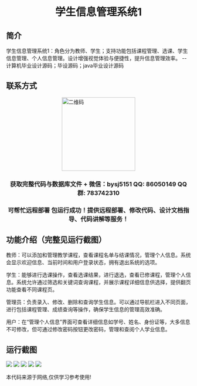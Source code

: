 <p><h1 align="center">学生信息管理系统1</h1></p>

## 简介
学生信息管理系统1：角色分为教师、学生；支持功能包括课程管理、选课、学生信息管理、个人信息管理。设计增强视觉体验与便捷性，提升信息管理效率。    --计算机毕业设计源码；毕设源码；java毕业设计源码


## 联系方式
<img src="https://bs-1329754181.cos.ap-shanghai.myqcloud.com/wx.jpg" alt="二维码" style="display: block; margin: 0 auto;" width="200px">
<p><h3 align="center">获取完整代码与数据库文件 + 微信：bysj5151 QQ: 86050149 QQ群: 783742310</h3></p>
<p><h3 align="center">可帮忙远程部署 包运行成功！提供远程部署、修改代码、设计文档指导、代码讲解等服务！</h3></p>

## 功能介绍（完整见运行截图）
教师：可以添加和管理教学课程，查看课程名单与结课情况，管理个人信息。系统会显示欢迎信息、当前时间和用户登录状态，拥有退出系统的选项。

学生：能够进行选课操作，查看选课结果，进行退选，查看已修课程，管理个人信息。系统允许通过筛选和关键词查询课程，并展示课程详细信息供选择，提供翻页功能查看不同课程页。

管理员：负责录入、修改、删除和查询学生信息。可以通过导航栏进入不同页面，进行包括课程管理、成绩查询等操作，确保学生信息的管理高效准确。

用户：在“管理个人信息”界面可查看详细信息如学号、姓名、身份证等，大多信息不可修改，但可通过修改密码按钮更改密码，管理和查阅个人学业信息。


## 运行截图
![](imgs/588112-20201128164819319-282102006.png)
![](imgs/588112-20201128164827745-1180371425.png)
![](imgs/588112-20201128164834843-370909072.png)
![](imgs/588112-20201128164841900-739889425.png)
![](imgs/588112-20201128164857215-1626784841.png)

<p>本代码来源于网络,仅供学习参考使用!</p>
